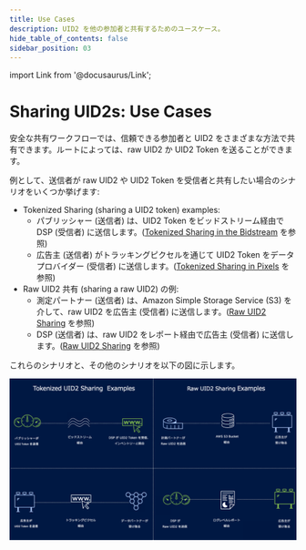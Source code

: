 ```yaml
---
title: Use Cases
description: UID2 を他の参加者と共有するためのユースケース。
hide_table_of_contents: false
sidebar_position: 03
---
```


import Link from '@docusaurus/Link';

# Sharing UID2s: Use Cases

安全な共有ワークフローでは、信頼できる参加者と UID2 をさまざまな方法で共有できます。ルートによっては、raw UID2 か UID2 Token を送ることができます。

例として、送信者が raw UID2 や UID2 Token を受信者と共有したい場合のシナリオをいくつか挙げます:

- Tokenized Sharing (sharing a UID2 token) examples:
  - パブリッシャー (送信者) は、UID2 Token を<Link href="../ref-info/glossary-uid#gl-bidstream">ビッドストリーム</Link>経由で DSP (受信者) に送信します。([Tokenized Sharing in the Bidstream](sharing-tokenized-from-data-bid-stream.md) を参照)
  - 広告主 (送信者) がトラッキングピクセルを通じて UID2 Token をデータプロバイダー (受信者) に送信します。([Tokenized Sharing in Pixels](sharing-tokenized-from-data-pixel.md) を参照)
- Raw UID2 共有 (sharing a raw UID2) の例:
  - 測定パートナー (送信者) は、Amazon Simple Storage Service (S3) を介して、raw UID2 を広告主 (受信者) に送信します。([Raw UID2 Sharing](sharing-raw.md) を参照)
  - DSP (送信者) は、raw UID2 をレポート経由で広告主 (受信者) に送信します。([Raw UID2 Sharing](sharing-raw.md) を参照)

これらのシナリオと、その他のシナリオを以下の図に示します。

![Illustration of Sharing Use Cases](images/SharingSlide-Examples.png)
